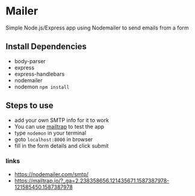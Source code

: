 # Mailer
Simple Node.js/Express app using Nodemailer to send emails from a form

## Install Dependencies
* body-parser
* express 
* express-handlebars 
* nodemailer
* nodemon
`npm install`


## Steps to use
* add your own SMTP info for it to work
* You can use  [mailtrap](https://mailtrap.io/?_ga=2.238358656.121435671.1587387978-121585450.1587387978) to test the app
* type `nodemon` in your terminal
* goto ``` localhost:8000 ``` in browser
* fill in the form details and click submit

### links
* https://nodemailer.com/smtp/
* https://mailtrap.io/?_ga=2.238358656.121435671.1587387978-121585450.1587387978
